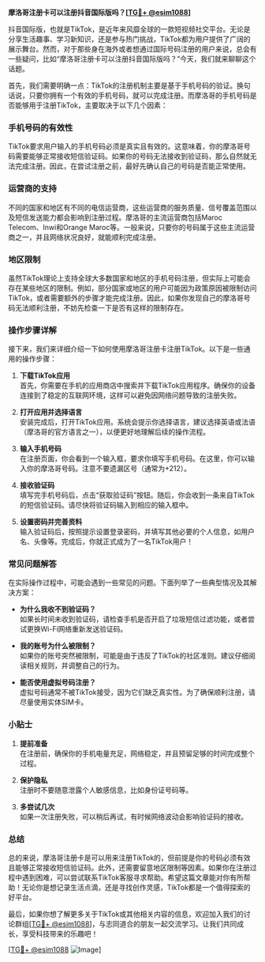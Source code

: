 **摩洛哥注册卡可以注册抖音国际版吗？[[TG💪+ @esim1088](https://t.me/s/esim1088)]**

抖音国际版，也就是TikTok，是近年来风靡全球的一款短视频社交平台。无论是分享生活趣事、学习新知识，还是参与热门挑战，TikTok都为用户提供了广阔的展示舞台。然而，对于那些身在海外或者想通过国际号码注册的用户来说，总会有一些疑问，比如“摩洛哥注册卡可以注册抖音国际版吗？”今天，我们就来聊聊这个话题。

首先，我们需要明确一点：TikTok的注册机制主要是基于手机号码的验证。换句话说，只要你拥有一个有效的手机号码，就可以完成注册。而摩洛哥的手机号码是否能够用于注册TikTok，主要取决于以下几个因素：

### **手机号码的有效性**
TikTok要求用户输入的手机号码必须是真实且有效的。这意味着，你的摩洛哥号码需要能够正常接收短信验证码。如果你的号码无法接收到验证码，那么自然就无法完成注册。因此，在尝试注册之前，最好先确认自己的号码是否能正常使用。

### **运营商的支持**
不同的国家和地区有不同的电信运营商，这些运营商的服务质量、信号覆盖范围以及短信发送能力都会影响到注册过程。摩洛哥的主流运营商包括Maroc Telecom、Inwi和Orange Maroc等。一般来说，只要你的号码属于这些主流运营商之一，并且网络状况良好，就能顺利完成注册。

### **地区限制**
虽然TikTok理论上支持全球大多数国家和地区的手机号码注册，但实际上可能会存在某些地区的限制。例如，部分国家或地区的用户可能因为政策原因被限制访问TikTok，或者需要额外的步骤才能完成注册。因此，如果你发现自己的摩洛哥号码无法顺利注册，不妨先检查一下是否有这样的限制存在。

### **操作步骤详解**
接下来，我们来详细介绍一下如何使用摩洛哥注册卡注册TikTok。以下是一些通用的操作步骤：

1. **下载TikTok应用**  
   首先，你需要在手机的应用商店中搜索并下载TikTok应用程序。确保你的设备连接到了稳定的互联网环境，这样可以避免因网络问题导致的注册失败。

2. **打开应用并选择语言**  
   安装完成后，打开TikTok应用。系统会提示你选择语言，建议选择英语或法语（摩洛哥的官方语言之一），以便更好地理解后续的操作流程。

3. **输入手机号码**  
   在注册页面，你会看到一个输入框，要求你填写手机号码。在这里，你可以输入你的摩洛哥号码。注意不要遗漏区号（通常为+212）。

4. **接收验证码**  
   填写完手机号码后，点击“获取验证码”按钮。随后，你会收到一条来自TikTok的短信验证码。请尽快将验证码输入到相应的输入框中。

5. **设置密码并完善资料**  
   输入验证码后，按照提示设置登录密码，并填写其他必要的个人信息，如用户名、头像等。完成后，你就正式成为了一名TikTok用户！

### **常见问题解答**
在实际操作过程中，可能会遇到一些常见的问题。下面列举了一些典型情况及其解决方案：

- **为什么我收不到验证码？**  
  如果长时间未收到验证码，请检查手机是否开启了垃圾短信过滤功能，或者尝试更换Wi-Fi网络重新发送验证码。

- **我的账号为什么被限制？**  
  如果你的账号突然被限制，可能是由于违反了TikTok的社区准则。建议仔细阅读相关规则，并调整自己的行为。

- **能否使用虚拟号码注册？**  
  虚拟号码通常不被TikTok接受，因为它们缺乏真实性。为了确保顺利注册，请尽量使用实体SIM卡。

### **小贴士**
1. **提前准备**  
   在注册前，确保你的手机电量充足，网络稳定，并且预留足够的时间完成整个过程。

2. **保护隐私**  
   注册时不要随意泄露个人敏感信息，比如身份证号码等。

3. **多尝试几次**  
   如果一次注册失败，可以稍后再试，有时候网络波动会影响验证码的接收。

### **总结**
总的来说，摩洛哥注册卡是可以用来注册TikTok的，但前提是你的号码必须有效且能够正常接收短信验证码。此外，还需要留意地区限制等因素。如果你在注册过程中遇到困难，可以尝试联系TikTok客服寻求帮助。希望这篇文章能对你有所帮助！无论你是想记录生活点滴，还是寻找创作灵感，TikTok都是一个值得探索的好平台。

最后，如果你想了解更多关于TikTok或其他相关内容的信息，欢迎加入我们的讨论群组[[TG💪+ @esim1088](https://t.me/s/esim1088)]，与志同道合的朋友一起交流学习。让我们共同成长，享受科技带来的乐趣吧！

[[TG💪+ @esim1088](https://t.me/s/esim1088) ![Image](https://i.postimg.cc/4NQfJmqS/Snipaste-2025-05-13-00-14-12.png)]